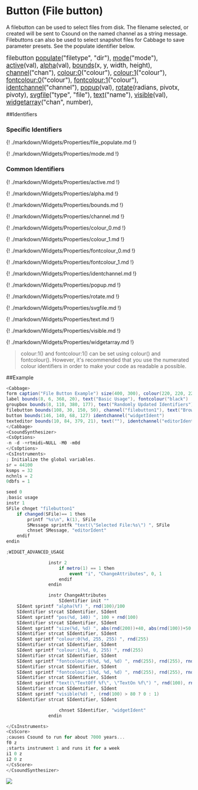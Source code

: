 # Button (File button)

A filebutton can be used to select files from disk. The filename selected, or created will be sent to Csound on the named channel as a string message. Filebuttons can also be used to select snapshot files for Cabbage to save parameter presets. See the populate identifier below. 

<big></pre>
filebutton [populate](#file_populate)("filetype", "dir"), 
[mode](#mode)("mode"), 
[active](#active)(val), 
[alpha](#alpha)(val), 
[bounds](#bounds)(x, y, width, height), 
[channel](#channel)("chan"), 
[colour:0](#colour_0)("colour"), 
[colour:1](#colour_1)("colour"), 
[fontcolour:0](#fontcolour_0)("colour"), 
[fontcolour:1](#fontcolour_1)("colour"), 
[identchannel](#identchannel)("channel"), 
[popup](#popup)(val), 
[rotate](#rotate)(radians, pivotx, pivoty), 
[svgfile](#svgfile)("type", "file"), 
[text](#text)("name"), 
[visible](#visible)(val), 
[widgetarray](#widgetarray)("chan", number), 

</pre></big>

<!--(End of syntax)/-->

##Identifiers

### Specific Identifiers

{! ./markdown/Widgets/Properties/file_populate.md !} 

{! ./markdown/Widgets/Properties/mode.md !} 

### Common Identifiers

{! ./markdown/Widgets/Properties/active.md !} 

{! ./markdown/Widgets/Properties/alpha.md !} 

{! ./markdown/Widgets/Properties/bounds.md !} 

{! ./markdown/Widgets/Properties/channel.md !} 

{! ./markdown/Widgets/Properties/colour_0.md !} 

{! ./markdown/Widgets/Properties/colour_1.md !} 

{! ./markdown/Widgets/Properties/fontcolour_0.md !} 

{! ./markdown/Widgets/Properties/fontcolour_1.md !} 

{! ./markdown/Widgets/Properties/identchannel.md !} 

{! ./markdown/Widgets/Properties/popup.md !} 

{! ./markdown/Widgets/Properties/rotate.md !} 

{! ./markdown/Widgets/Properties/svgfile.md !} 

{! ./markdown/Widgets/Properties/text.md !} 

{! ./markdown/Widgets/Properties/visible.md !} 

{! ./markdown/Widgets/Properties/widgetarray.md !} 

<!--(End of identifiers)/-->
>colour:1() and fontcolour:1() can be set using colour() and fontcolour(). However, it's recommended that you use the numerated colour identifiers in order to make your code as readable a possible. 

##Example
```csharp
<Cabbage>
form caption("File Button Example") size(400, 300), colour(220, 220, 220), pluginID("def1")
label bounds(8, 6, 368, 20), text("Basic Usage"), fontcolour("black")
groupbox bounds(8, 110, 380, 177), text("Randomly Updated Identifiers")
filebutton bounds(108, 30, 150, 50), channel("filebutton1"), text("Browsse", "Browsse") value(0) file("/Users/walshr/sourcecode/cabbage/Examples/Widgets/Sliders.csd")
button bounds(146, 140, 68, 127) identchannel("widgetIdent")
texteditor bounds(10, 84, 379, 21), text(""), identchannel("editorIdent")
</Cabbage>
<CsoundSynthesizer>
<CsOptions>
-n -d -+rtmidi=NULL -M0 -m0d 
</CsOptions>
<CsInstruments>
; Initialize the global variables. 
sr = 44100
ksmps = 32
nchnls = 2
0dbfs = 1

seed 0 
;basic usage
instr 1
SFile chnget "filebutton1" 
    if changed(SFile)== 1 then
        printf "%s\n", k(1), SFile
        SMessage sprintfk "text(\"Selected File:%s\") ", SFile
        chnset SMessage, "editorIdent"
    endif
endin

;WIDGET_ADVANCED_USAGE

                instr 2
                    if metro(1) == 1 then
                        event "i", "ChangeAttributes", 0, 1
                    endif
                endin

                instr ChangeAttributes
                    SIdentifier init ""
    SIdent sprintf "alpha(%f) ", rnd(100)/100
    SIdentifier strcat SIdentifier, SIdent
    SIdent sprintf "pos(%d, 140) ", 100 + rnd(100)
    SIdentifier strcat SIdentifier, SIdent
    SIdent sprintf "size(%d, %d) ", abs(rnd(200))+40, abs(rnd(100))+50
    SIdentifier strcat SIdentifier, SIdent
    SIdent sprintf "colour:0(%d, 255, 255) ", rnd(255)
    SIdentifier strcat SIdentifier, SIdent
    SIdent sprintf "colour:1(%d, 0, 255) ", rnd(255)
    SIdentifier strcat SIdentifier, SIdent
    SIdent sprintf "fontcolour:0(%d, %d, %d) ", rnd(255), rnd(255), rnd(255)
    SIdentifier strcat SIdentifier, SIdent
    SIdent sprintf "fontcolour:1(%d, %d, %d) ", rnd(255), rnd(255), rnd(255)
    SIdentifier strcat SIdentifier, SIdent   
    SIdent sprintf "text(\"TextOff %f\", \"TextOn %f\") ", rnd(100), rnd(100)
    SIdentifier strcat SIdentifier, SIdent
    SIdent sprintf "visible(%d) ", (rnd(100) > 80 ? 0 : 1)
    SIdentifier strcat SIdentifier, SIdent

                    chnset SIdentifier, "widgetIdent"           
                endin

</CsInstruments>
<CsScore>
;causes Csound to run for about 7000 years...
f0 z
;starts instrument 1 and runs it for a week
i1 0 z
i2 0 z
</CsScore>
</CsoundSynthesizer>
```


![](../images/buttonExample.png)